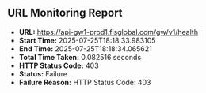 ## URL Monitoring Report

- **URL:** https://api-gw1-prod1.fisglobal.com/gw/v1/health
- **Start Time:** 2025-07-25T18:18:33.983105
- **End Time:** 2025-07-25T18:18:34.065621
- **Total Time Taken:** 0.082516 seconds
- **HTTP Status Code:** 403
- **Status:** Failure
- **Failure Reason:** HTTP Status Code: 403
